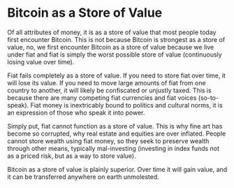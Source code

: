 # Bitcoin as a Store of Value

Of all attributes of money, 
 it is as a
 store of value that most people today
 first encounter Bitcoin. 
This is not because
 Bitcoin is strongest as a store of value,
 no, we first encounter Bitcoin as a
 store of value
 because we live under fiat
 and fiat is simply the worst possible
 store of value
 (continuously losing value over time).

Fiat fails
 completely as a store of value. 
If you
 need to store fiat over time, it will
 lose its value.
If you need to move large amounts of fiat
 from one country to another, it will
 likely be confiscated or unjustly taxed.
This is because there are many competing
 fiat currencies and fiat voices (so-to-speak).
Fiat money is inextricably bound to politics
 and cultural norms, it is an expression
 of those who speak it into power.

Simply put, fiat cannot function as 
 a store of value. This is why fine art
 has become so corrupted, why real estate
 and equities are over inflated.
 People cannot store
 wealth using fiat money, so they seek
 to preserve wealth through other
 means, typically mal-investing
 (investing in index funds not as a priced risk,
 but as a way to store value).


Bitcoin as a store of value is plainly superior.
 Over time it will gain value, and it can be 
 transferred anywhere on earth
 unmolested.

